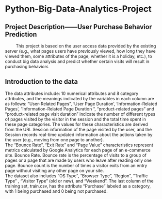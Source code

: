 # Python-Big-Data-Analytics-Project
## Project Description——User Purchase Behavior Prediction
&nbsp;&nbsp;&nbsp;&nbsp;&nbsp;&nbsp;&nbsp;&nbsp;&nbsp;This project is based on the user access data provided by the existing server (e.g., what pages users have previously viewed, how long they have viewed them, some attributes of the page, whether it is a holiday, etc.), 
to conduct big data analysis and predict whether certain visits will result in purchasing behaviors
## Introduction to the data
The data attributes include: 10 numerical attributes and 8 category attributes, and the meanings indicated by the variables in each column are as follows:
“User-Related Pages”, ‘User Page Duration’, ‘Information-Related Pages’, ”Information-Related Page Duration ”, “product-related pages” and “product-related page visit duration” 
indicate the number of different types of pages visited by the visitor in the session and the total time spent in these page categories. The values for these characteristics are derived from the URL Session information of the page visited by the user, 
and the Session records real-time updated information about the actions taken by the user (e.g., moving from one page to another).   
The “Bounce Rate”, “Exit Rate” and “Page Value” characteristics represent metrics calculated by Google Analytics for each page of an e-commerce site. Bounce Rate. 
Bounce rate is the percentage of visits to a group of pages or a page that are made by users who leave after reading only one page. Bounce count is the number of times a visitor exits from an entry page without visiting any other page on your site.    
The dataset also includes “OS Type”, “Browser Type”, “Region”, “Traffic Type” , “Visitor Type” (old or new), and “Weekend”.
The last column of the training set, train.csv, has the attribute “Purchase” labeled as a category, with 1 being purchased and 0 being not purchased.

